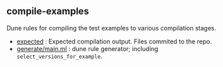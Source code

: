 
## compile-examples

Dune rules for compiling the test examples to various compilation stages.

- [expected](expected) : Expected compilation output. Files commited to the repo.
- [generate/main.ml](generate/main.ml) : dune rule generator; including `select_versions_for_example`.
